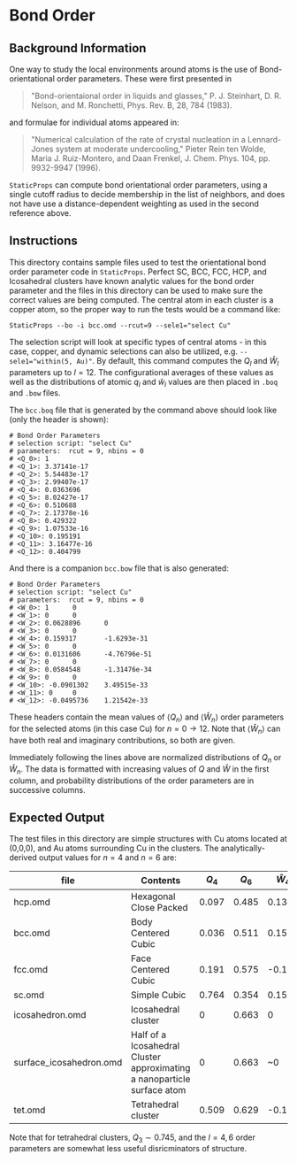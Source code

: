 # Bond Order

## Background Information

One way to study the local environments around atoms is the use of Bond-orientational order parameters. These were first presented in 

> "Bond-orientaional order in liquids and glasses," P. J. Steinhart, 
> D. R. Nelson, and M. Ronchetti, Phys. Rev. B, 28, 784 (1983).

and formulae for individual atoms appeared in:

> "Numerical calculation of the rate of crystal nucleation in a 
> Lennard-Jones system at moderate undercooling," Pieter Rein ten Wolde, 
> Maria J. Ruiz-Montero, and Daan Frenkel, J. Chem. Phys. 104, pp. 
> 9932-9947 (1996).

`StaticProps` can compute bond orientational order parameters, using a single cutoff radius to decide membership in the list of neighbors, and does not have use a distance-dependent weighting as used in the second reference above.

## Instructions

This directory contains sample files used to test the orientational bond 
order parameter code in `StaticProps`.  Perfect SC, BCC, FCC, HCP, and 
Icosahedral clusters have known analytic values for the bond order parameter and the files in this directory can be used to make sure the correct values are being computed.  The central atom in each cluster is a copper atom, so the proper way to run the tests would be a command like:

```
StaticProps --bo -i bcc.omd --rcut=9 --sele1="select Cu"
```

The selection script will look at specific types of central atoms - in this case, copper, and dynamic selections can also be utilized, e.g. `--sele1="within(5, Au)"`.  By default, this command computes the $Q_{l}$ and $\hat{W}_{l}$ parameters up to $l = 12$.  The configurational averages of these values as well as the distributions of atomic $q_{l}$ and $\hat{w}_{l}$  values are then placed in `.boq` and `.bow` files.

The `bcc.boq` file that is generated by the command above should look like (only the header is shown):
```
# Bond Order Parameters
# selection script: "select Cu"
# parameters:  rcut = 9, nbins = 0
# <Q_0>: 1
# <Q_1>: 3.37141e-17
# <Q_2>: 5.54483e-17
# <Q_3>: 2.99407e-17
# <Q_4>: 0.0363696
# <Q_5>: 8.02427e-17
# <Q_6>: 0.510688
# <Q_7>: 2.17378e-16
# <Q_8>: 0.429322
# <Q_9>: 1.07533e-16
# <Q_10>: 0.195191
# <Q_11>: 3.16477e-16
# <Q_12>: 0.404799
```
And there is a companion `bcc.bow` file that is also generated:

```
# Bond Order Parameters
# selection script: "select Cu"
# parameters:  rcut = 9, nbins = 0
# <W_0>: 1      0
# <W_1>: 0      0
# <W_2>: 0.0628896      0
# <W_3>: 0      0
# <W_4>: 0.159317       -1.6293e-31
# <W_5>: 0      0
# <W_6>: 0.0131606      -4.76796e-51
# <W_7>: 0      0
# <W_8>: 0.0584548      -1.31476e-34
# <W_9>: 0      0
# <W_10>: -0.0901302    3.49515e-33
# <W_11>: 0     0
# <W_12>: -0.0495736    1.21542e-33

```
These headers contain the mean values of $\langle Q_n \rangle$ and $\langle \hat{W}_n \rangle$ order parameters for the selected atoms (in this case Cu) for $n=0 \rightarrow 12$. Note that $\langle \hat{W}_n \rangle$ can have both real and imaginary contributions, so both are given.

Immediately following the lines above are normalized distributions of $Q_n$ or $\hat{W}_n$.  The data is formatted with increasing values of $Q$ and $\hat{W}$ in the first column, and probability distributions of the order parameters are in successive columns.

## Expected Output

The test files in this directory are simple structures with Cu atoms located at (0,0,0), and Au atoms surrounding Cu in the clusters.
The analytically-derived output values for $n=4$ and $n=6$ are:

| file            | Contents | $Q_4$ | $Q_6$ | $\hat{W}_4$ | $\hat{W}_6$ |
|-----------------|----------|-------|-------|-------------|-------------|
| hcp.omd         | Hexagonal Close Packed | 0.097 | 0.485 | 0.134 | -0.012 |
| bcc.omd         | Body Centered Cubic | 0.036 | 0.511 | 0.159 | 0.013 |
| fcc.omd         | Face Centered Cubic | 0.191 | 0.575 | -0.159 | -0.013 |
| sc.omd          | Simple Cubic        | 0.764 | 0.354 | 0.159 | 0.013 |
| icosahedron.omd | Icosahedral cluster | 0     | 0.663 | 0     | -0.170
| surface_icosahedron.omd | Half of a Icosahedral Cluster approximating a nanoparticle surface atom | 0 | 0.663 | ~0 | -0.17 |
| tet.omd         | Tetrahedral cluster | 0.509 | 0.629 | -0.159 | 0.013 |

Note that for tetrahedral clusters, $Q_3 \sim 0.745$, and the $l = 4,6$ order parameters are somewhat less useful disricminators of structure.




